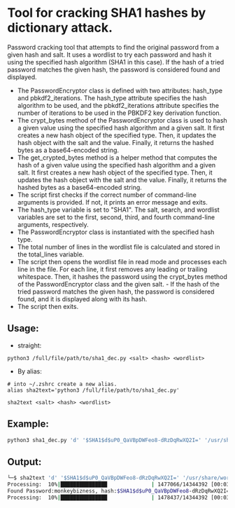 # Tool for cracking SHA1 hashes by dictionary attack.
Password cracking tool that attempts to find the original password from a given hash and salt. It uses a wordlist to try each password and hash it using the specified hash algorithm (SHA1 in this case). If the hash of a tried password matches the given hash, the password is considered found and displayed.
- The PasswordEncryptor class is defined with two attributes: hash_type and pbkdf2_iterations. The hash_type attribute specifies the hash algorithm to be used, and the pbkdf2_iterations attribute specifies the number of iterations to be used in the PBKDF2 key derivation function.
- The crypt_bytes method of the PasswordEncryptor class is used to hash a given value using the specified hash algorithm and a given salt. It first creates a new hash object of the specified type. Then, it updates the hash object with the salt and the value. Finally, it returns the hashed bytes as a base64-encoded string.
- The get_crypted_bytes method is a helper method that computes the hash of a given value using the specified hash algorithm and a given salt. It first creates a new hash object of the specified type. Then, it updates the hash object with the salt and the value. Finally, it returns the hashed bytes as a base64-encoded string.
- The script first checks if the correct number of command-line arguments is provided. If not, it prints an error message and exits.
- The hash_type variable is set to "SHA1". The salt, search, and wordlist variables are set to the first, second, third, and fourth command-line arguments, respectively.
- The PasswordEncryptor class is instantiated with the specified hash type.
- The total number of lines in the wordlist file is calculated and stored in the total_lines variable.
- The script then opens the wordlist file in read mode and processes each line in the file. For each line, it first removes any leading or trailing whitespace. Then, it hashes the password using the crypt_bytes method of the PasswordEncryptor class and the given salt. - If the hash of the tried password matches the given hash, the password is considered found, and it is displayed along with its hash.
- The script then exits.
## Usage:
- straight:
```
python3 /full/file/path/to/sha1_dec.py <salt> <hash> <wordlist>
```
- By alias:
```
# into ~/.zshrc create a new alias.
alias sha2text='python3 /full/file/path/to/sha1_dec.py'
```

```
sha2text <salt> <hash> <wordlist>
```

## Example:
```bash
python3 sha1_dec.py 'd' '$SHA1$d$uP0_QaVBpDWFeo8-dRzDqRwXQ2I=' '/usr/share/wordlists/rockyou.txt'
```

## Output:
```bash
└─$ sha2text 'd' '$SHA1$d$uP0_QaVBpDWFeo8-dRzDqRwXQ2I=' '/usr/share/wordlists/rockyou.txt'
Processing:  10%|██████████████▉              | 1477066/14344392 [00:03<00:30, 418313.64it/s]
Found Password:monkeybizness, hash:$SHA1$d$uP0_QaVBpDWFeo8-dRzDqRwXQ2I=
Processing:  10%|██████████████▉              | 1478437/14344392 [00:03<00:31, 413593.99it/s]
```

